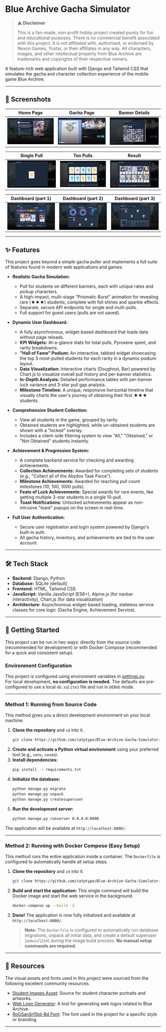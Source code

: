 # Blue Archive Gacha Simulator

> **⚠️ Disclaimer**
>
> This is a fan-made, non-profit hobby project created purely for fun and educational purposes. There is no commercial benefit associated with this project. It is not affiliated with, authorized, or endorsed by Nexon Games, Yostar, or their affiliates in any way. All characters, images, and other intellectual property from Blue Archive are trademarks and copyrights of their respective owners.

A feature-rich web application built with Django and Tailwind CSS that simulates the gacha and character collection experience of the mobile game Blue Archive.

---

## 📸 Screenshots

| Home Page | Gacha Page | Banner Details |
| :---: | :---: | :---: |
| ![Home](docs/images/screenshot_home.png) | ![Gacha](docs/images/screenshot_gacha.png) | ![Banner Details](docs/images/screenshot_banner_details.png) |

| Single Pull | Ten Pulls | Result |
| :---: | :---: | :---: |
| ![Single](docs/images/screenshot_single.png) | ![Ten](docs/images/screenshot_ten1.png) | ![Result](docs/images/screenshot_ten2.png) |

| Dashboard (part 1) | Dashboard (part 2) | Dashboard (part 3) |
| :---: | :---: | :---: |
| ![Dashboard 1](docs/images/screenshot_dashboard1.png) | ![Dashboard 2](docs/images/screenshot_dashboard2.png) | ![Dashboard 3](docs/images/screenshot_dashboard3.png) |

---

## ✨ Features

This project goes beyond a simple gacha puller and implements a full suite of features found in modern web applications and games:

*   **Realistic Gacha Simulation:**
    *   Pull for students on different banners, each with unique rates and pickup characters.
    *   A high-impact, multi-stage "Prismatic Burst" animation for revealing rare (★★★) students, complete with foil shines and sparkle effects.
    *   Separate, secure API endpoints for single and multi-pulls.
    *   Full support for guest users (pulls are not saved).

*   **Dynamic User Dashboard:**
    *   A fully asynchronous, widget-based dashboard that loads data without page reloads.
    *   **KPI Widgets:** At-a-glance stats for total pulls, Pyroxene spent, and rarity breakdowns.
    *   **"Hall of Fame" Podium:** An interactive, tabbed widget showcasing the top 3 most-pulled students for each rarity in a dynamic podium layout.
    *   **Data Visualization:** Interactive charts (Doughnut, Bar) powered by Chart.js to visualize overall pull history and per-banner statistics.
    *   **In-Depth Analysis:** Detailed performance tables with per-banner luck variance and 3-star pull gap analysis.
    *   **Milestone Timeline:** A unique, responsive horizontal timeline that visually charts the user's journey of obtaining their first ★★★ students.

*   **Comprehensive Student Collection:**
    *   View all students in the game, grouped by rarity.
    *   Obtained students are highlighted, while un-obtained students are shown with a "locked" overlay.
    *   Includes a client-side filtering system to view "All," "Obtained," or "Not Obtained" students instantly.

*   **Achievement & Progression System:**
    *   A complete backend service for checking and awarding achievements.
    *   **Collection Achievements:** Awarded for completing sets of students (e.g., "Collect all of the Abydos Task Force").
    *   **Milestone Achievements:** Awarded for reaching pull count milestones (10, 100, 1000 pulls).
    *   **Feats of Luck Achievements:** Special awards for rare events, like getting multiple 3-star students in a single 10-pull.
    *   **Toast Notifications:** Unlocked achievements appear as non-intrusive "toast" popups on the screen in real-time.

*   **Full User Authentication:**
    *   Secure user registration and login system powered by Django's built-in auth.
    *   All gacha history, inventory, and achievements are tied to the user account.

---

## 🛠️ Tech Stack

*   **Backend:** Django, Python
*   **Database:** SQLite (default)
*   **Frontend:** HTML, Tailwind CSS
*   **JavaScript:** Vanilla JavaScript (ES6+), Alpine.js (for navbar interactivity), Chart.js (for data visualization)
*   **Architecture:** Asynchronous widget-based loading, stateless service classes for core logic (Gacha Engine, Achievement Service).

---

## 🚀 Getting Started

This project can be run in two ways: directly from the source code (recommended for development) or with Docker Compose (recommended for a quick and consistent setup).

### Environment Configuration

This project is configured using environment variables in [settings.py](Blue_Archive_Gacha_Simulator/settings.py).<br>
For local development, **no configuration is needed.** The defaults are pre-configured to use a local `db.sqlite3` file and run in `DEBUG` mode.

---

### Method 1: Running from Source Code

This method gives you a direct development environment on your local machine.

1.  **Clone the repository** and `cd` into it.
    ```sh
    git clone https://github.com/catptype/Blue-Archive-Gacha-Simulator-V2.git
    ```
2.  **Create and activate a Python virtual environment** using your preferred tool (e.g., `venv`, `conda`).
3.  **Install dependencies:**
    ```sh
    pip install -r requirements.txt
    ```
4.  **Initialize the database:**
    ```sh
    python manage.py migrate
    python manage.py unpack
    python manage.py createsuperuser
    ```
5.  **Run the development server:**
    ```sh
    python manage.py runserver 0.0.0.0:8000
    ```
The application will be available at `http://localhost:8000/`.

---

### Method 2: Running with Docker Compose (Easy Setup)

This method runs the entire application inside a container. The `Dockerfile` is configured to automatically handle all setup steps.

1.  **Clone the repository** and `cd` into it.
    ```sh
    git clone https://github.com/catptype/Blue-Archive-Gacha-Simulator-V2.git
    ```

2.  **Build and start the application:**
    This single command will build the Docker image and start the web service in the background.
    ```sh
    docker-compose up --build -d
    ```

3.  **Done!**
    The application is now fully initialized and available at `http://localhost:8000/`.

    > **Note:** The `Dockerfile` is configured to automatically run database migrations, unpack all initial data, and create a default superuser (`admin`/`1234`) during the image build process. **No manual setup commands are required.**

---

## 📄 Resources

The visual assets and fonts used in this project were sourced from the following excellent community resources.

*   [Student Images Asset](https://bluearchive.wiki/wiki/Characters): Source for student character portraits and artworks.
*   [Web Logo Generator](https://tmp.nulla.top/ba-logo/): A tool for generating web logos related to Blue Archive.
*   [RoGSanSrfStd-Bd Font](https://www.ffonts.net/RoGSanSrfStd-Bd.font): The font used in the project for a specific style or branding.

---

